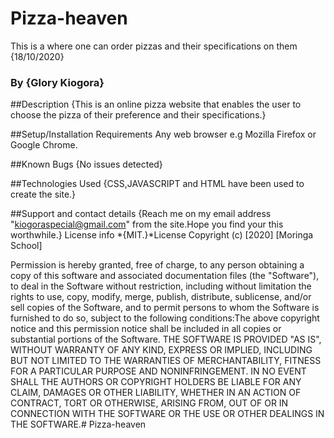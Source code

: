 # Pizza-heaven
This is a where one can order pizzas and their specifications on them
{18/10/2020}
### By {Glory Kiogora}

##Description
{This is an online pizza website that enables the user to choose the pizza of their preference and their specifications.}

##Setup/Installation Requirements
Any web browser e.g Mozilla Firefox or Google Chrome.

##Known Bugs {No issues detected}

##Technologies Used 
{CSS,JAVASCRIPT and HTML have been used to create the site.}

##Support and contact details {Reach me on my email address "kiogoraspecial@gmail.com" from the site.Hope you find your this worthwhile.} License info *{MIT.}*License Copyright (c) [2020] [Moringa School]

Permission is hereby granted, free of charge, to any person obtaining a copy of this software and associated documentation files (the "Software"), to deal in the Software without restriction, including without limitation the rights to use, copy, modify, merge, publish, distribute, sublicense, and/or sell copies of the Software, and to permit persons to whom the Software is furnished to do so, subject to the following conditions:The above copyright notice and this permission notice shall be included in all copies or substantial portions of the Software. THE SOFTWARE IS PROVIDED "AS IS", WITHOUT WARRANTY OF ANY KIND, EXPRESS OR IMPLIED, INCLUDING BUT NOT LIMITED TO THE WARRANTIES OF MERCHANTABILITY, FITNESS FOR A PARTICULAR PURPOSE AND NONINFRINGEMENT. IN NO EVENT SHALL THE AUTHORS OR COPYRIGHT HOLDERS BE LIABLE FOR ANY CLAIM, DAMAGES OR OTHER LIABILITY, WHETHER IN AN ACTION OF CONTRACT, TORT OR OTHERWISE, ARISING FROM, OUT OF OR IN CONNECTION WITH THE SOFTWARE OR THE USE OR OTHER DEALINGS IN THE SOFTWARE.# Pizza-heaven

